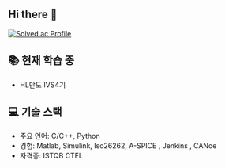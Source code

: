 ## Hi there 👋

<!--
**CapsuleLee/CapsuleLee** is a ✨ _special_ ✨ repository because its `README.md` (this file) appears on your GitHub profile.

Here are some ideas to get you started:



- 🔭 I’m currently working on ...
- 🌱 I’m currently learning ...
- 👯 I’m looking to collaborate on ...
- 🤔 I’m looking for help with ...
- 💬 Ask me about ...
- 📫 How to reach me: ...
- 😄 Pronouns: ...
- ⚡ Fun fact: ...

-->

[![Solved.ac Profile](http://mazassumnida.wtf/api/v2/generate_badge?boj=sso05109)](https://solved.ac/sso05109)

## 📚 현재 학습 중

- HL만도 IVS4기
  

## 💻 기술 스택

- 주요 언어: C/C++, Python
- 경험: Matlab, Simulink, Iso26262, A-SPICE , Jenkins , CANoe
- 자격증: ISTQB CTFL




